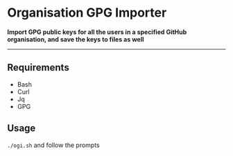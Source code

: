 # Organisation GPG Importer

**Import GPG public keys for all the users in a specified GitHub organisation, and save the keys to files as well**

---

## Requirements

* Bash
* Curl
* Jq
* GPG

## Usage

`./ogi.sh` and follow the prompts
